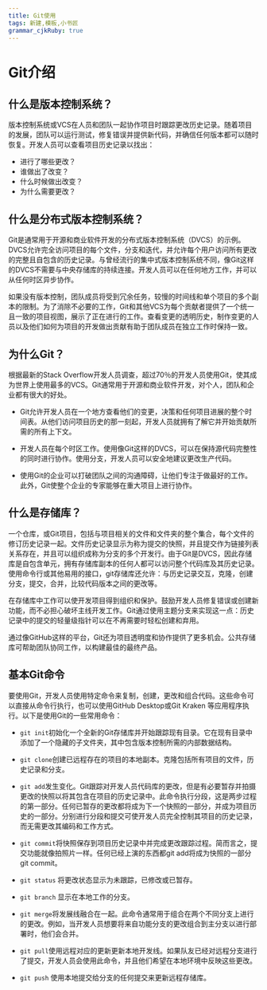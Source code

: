 ```yaml
---
title: Git使用 
tags: 新建,模板,小书匠
grammar_cjkRuby: true
---
```



# Git介绍

## 什么是版本控制系统？

版本控制系统或VCS在人员和团队一起协作项目时跟踪更改历史记录。随着项目的发展，团队可以运行测试，修复错误并提供新代码，并确信任何版本都可以随时恢复。开发人员可以查看项目历史记录以找出：

- 进行了哪些更改？
- 谁做出了改变？
- 什么时候做出改变？
- 为什么需要更改？

## 什么是分布式版本控制系统？

Git是通常用于开源和商业软件开发的分布式版本控制系统（DVCS）的示例。DVCS允许完全访问项目的每个文件，分支和迭代，并允许每个用户访问所有更改的完整且自包含的历史记录。与曾经流行的集中式版本控制系统不同，像Git这样的DVCS不需要与中央存储库的持续连接。开发人员可以在任何地方工作，并可以从任何时区异步协作。

如果没有版本控制，团队成员将受到冗余任务，较慢的时间线和单个项目的多个副本的限制。为了消除不必要的工作，Git和其他VCS为每个贡献者提供了一个统一且一致的项目视图，展示了正在进行的工作。查看变更的透明历史，制作变更的人员以及他们如何为项目的开发做出贡献有助于团队成员在独立工作时保持一致。

## 为什么Git？

根据最新的Stack Overflow开发人员调查，超过70％的开发人员使用Git，使其成为世界上使用最多的VCS。Git通常用于开源和商业软件开发，对个人，团队和企业都有很大的好处。

- Git允许开发人员在一个地方查看他们的变更，决策和任何项目进展的整个时间表。从他们访问项目历史的那一刻起，开发人员就拥有了解它并开始贡献所需的所有上下文。

- 开发人员在每个时区工作。使用像Git这样的DVCS，可以在保持源代码完整性的同时进行协作。使用分支，开发人员可以安全地建议更改生产代码。

- 使用Git的企业可以打破团队之间的沟通障碍，让他们专注于做最好的工作。此外，Git使整个企业的专家能够在重大项目上进行协作。

## 什么是存储库？

一个仓库，或Git项目，包括与项目相关的文件和文件夹的整个集合，每个文件的修订历史记录一起。文件历史记录显示为称为提交的快照，并且提交作为链接列表关系存在，并且可以组织成称为分支的多个开发行。由于Git是DVCS，因此存储库是自包含单元，拥有存储库副本的任何人都可以访问整个代码库及其历史记录。使用命令行或其他易用的接口，git存储库还允许：与历史记录交互，克隆，创建分支，提交，合并，比较代码版本之间的更改等。

在存储库中工作可以使开发项目得到组织和保护。鼓励开发人员修复错误或创建新功能，而不必担心破坏主线开发工作。Git通过使用主题分支来实现这一点：历史记录中的提交的轻量级指针可以在不再需要时轻松创建和弃用。

通过像GitHub这样的平台，Git还为项目透明度和协作提供了更多机会。公共存储库可帮助团队协同工作，以构建最佳的最终产品。

## 基本Git命令

要使用Git，开发人员使用特定命令来复制，创建，更改和组合代码。这些命令可以直接从命令行执行，也可以使用GitHub Desktop或Git Kraken 等应用程序执行。以下是使用Git的一些常用命令：

- `git init`初始化一个全新的Git存储库并开始跟踪现有目录。它在现有目录中添加了一个隐藏的子文件夹，其中包含版本控制所需的内部数据结构。

- `git clone`创建已远程存在的项目的本地副本。克隆包括所有项目的文件，历史记录和分支。

- `git add`发生变化。Git跟踪对开发人员代码库的更改，但是有必要暂存并拍摄更改的快照以将其包含在项目的历史记录中。此命令执行分段，这是两步过程的第一部分。任何已暂存的更改都将成为下一个快照的一部分，并成为项目历史的一部分。分别进行分段和提交可使开发人员完全控制其项目的历史记录，而无需更改其编码和工作方式。

- `git commit`将快照保存到项目历史记录中并完成更改跟踪过程。简而言之，提交功能就像拍照片一样。任何已经上演的东西都git add将成为快照的一部分git commit。

- `git status` 将更改状态显示为未跟踪，已修改或已暂存。

- `git branch` 显示在本地工作的分支。

- `git merge`将发展线融合在一起。此命令通常用于组合在两个不同分支上进行的更改。例如，当开发人员想要将来自功能分支的更改组合到主分支以进行部署时，他们会合并。

- `git pull`使用远程对应的更新更新本地开发线。如果队友已经对远程分支进行了提交，开发人员会使用此命令，并且他们希望在本地环境中反映这些更改。

- `git push` 使用本地提交给分支的任何提交来更新远程存储库。
# 